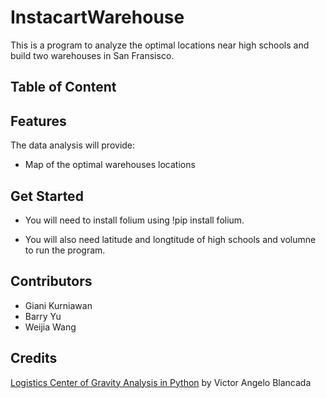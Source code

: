 # InstacartWarehouse
This is a program to analyze the optimal locations near high schools and build two warehouses in San Fransisco.

## Table of Content

## Features
The data analysis will provide:
- Map of the optimal warehouses locations

## Get Started
+ You will need to install folium using !pip install folium.

+ You will also need latitude and longtitude of high schools and volumne to run the program.

## Contributors

- Giani Kurniawan
- Barry Yu
- Weijia Wang

## Credits
[Logistics Center of Gravity Analysis in Python](https://medium.com/analytics-vidhya/logistics-center-of-gravity-analysis-in-python-a21ad034f849) by Victor Angelo Blancada

